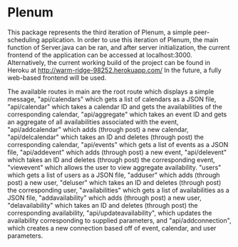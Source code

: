 # Plenum

This package represents the third iteration of Plenum, a simple peer-scheduling application. In order to use this
iteration of Plenum, the main function of Server.java can be ran, and after server initialization, the current
frontend of the application can be accessed at localhost:3000. Alternatively, the current working build of the project can be found in Heroku at http://warm-ridge-98252.herokuapp.com/
In the future, a fully web-based frontend will be used.

The available routes in main are the root route which displays a simple message,
"api/calendars" which gets a list of calendars as a JSON file,
"api/calendar" which takes a calendar ID and gets the availabilities of the corresponding calendar,
"api/aggregate" which takes an event ID and gets an aggregate of all availabilities associated with the event,
"api/addcalendar" which adds (through post) a new calendar,
"api/delcalendar" which takes an ID and deletes (through post) the corresponding calendar,
"api/events" which gets a list of events as a JSON file, 
"api/addevent" which adds (through post) a new event,
"api/delevent" which takes an ID and deletes (through post) the corresponding event,
"viewevent" which allows the user to view aggregate availability.
"users" which gets a list of users as a JSON file,
"adduser" which adds (through post) a new user,
"deluser" which takes an ID and deletes (through post) the corresponding user,
"availabilities" which gets a list of availabilities as a JSON file,
"addavailability" which adds (through post) a new user,
"delavailability" which takes an ID and deletes (through post) the corresponding availability,
"api/updateavailability", which updates the availability corresponding to supplied parameters, and
"api/addconnection", which creates a new connection based off of event, calendar, and user parameters.